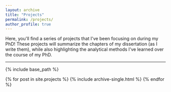 ```yaml
---
layout: archive
title: "Projects"
permalink: /projects/
author_profile: true
---
```


Here, you'll find a series of projects that I've been focusing on during my PhD! These projects will summarize the chapters of my dissertation (as I write them), while also highlighting the analytical methods I've learned over the course of my PhD.

---


{% include base_path %}

{% for post in site.projects %}
  {% include archive-single.html %}
{% endfor %}